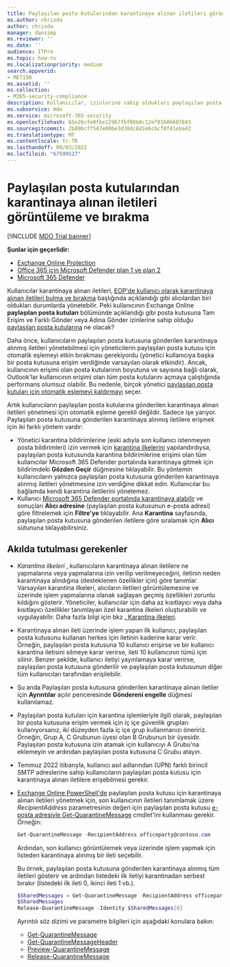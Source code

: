 ```yaml
---
title: Paylaşılan posta kutularından karantinaya alınan iletileri görüntüleme ve bırakma
ms.author: chrisda
author: chrisda
manager: dansimp
ms.reviewer: ''
ms.date: ''
audience: ITPro
ms.topic: how-to
ms.localizationpriority: medium
search.appverid:
- MET150
ms.assetid: ''
ms.collection:
- M365-security-compliance
description: Kullanıcılar, izinlerine sahip oldukları paylaşılan posta kutularına gönderilen karantinaya alınmış iletileri görüntülemeyi ve üzerinde işlem yapmayı öğrenebilir.
ms.subservice: mdo
ms.service: microsoft-365-security
ms.openlocfilehash: 65e26cfe0fbe12967fbf08b8c12ef81b0b687843
ms.sourcegitcommit: 2b89bcff547e00be3d38dc8d1e6cbcf8f41eba42
ms.translationtype: MT
ms.contentlocale: tr-TR
ms.lasthandoff: 09/03/2022
ms.locfileid: "67599527"
---
```

# <a name="view-and-release-quarantined-messages-from-shared-mailboxes"></a>Paylaşılan posta kutularından karantinaya alınan iletileri görüntüleme ve bırakma

[!INCLUDE [MDO Trial banner](../includes/mdo-trial-banner.md)]

**Şunlar için geçerlidir:**
- [Exchange Online Protection](exchange-online-protection-overview.md)
- [Office 365 için Microsoft Defender plan 1 ve plan 2](defender-for-office-365.md)
- [Microsoft 365 Defender](../defender/microsoft-365-defender.md)

Kullanıcılar karantinaya alınan iletileri, [EOP'de kullanıcı olarak karantinaya alınan iletileri bulma ve bırakma](find-and-release-quarantined-messages-as-a-user.md) başlığında açıklandığı gibi alıcılardan biri oldukları durumlarda yönetebilir. Peki kullanıcının Exchange Online **paylaşılan posta kutuları** bölümünde açıklandığı gibi posta kutusuna Tam Erişim ve Farklı Gönder veya Adına Gönder izinlerine sahip olduğu [paylaşılan posta kutularına](/exchange/collaboration-exo/shared-mailboxes) ne olacak?

Daha önce, kullanıcıların paylaşılan posta kutusuna gönderilen karantinaya alınmış iletileri yönetebilmesi için yöneticilerin paylaşılan posta kutusu için otomatik eşlemeyi etkin bırakması gerekiyordu (yönetici kullanıcıya başka bir posta kutusuna erişim verdiğinde varsayılan olarak etkindir). Ancak, kullanıcının erişimi olan posta kutularının boyutuna ve sayısına bağlı olarak, Outlook'lar kullanıcının erişimi olan _tüm_ posta kutularını açmaya çalıştığında performans olumsuz olabilir. Bu nedenle, birçok yönetici [paylaşılan posta kutuları için otomatik eşlemeyi kaldırmayı](/outlook/troubleshoot/profiles-and-accounts/remove-automapping-for-shared-mailbox) seçer.

Artık kullanıcıların paylaşılan posta kutularına gönderilen karantinaya alınan iletileri yönetmesi için otomatik eşleme gerekli değildir. Sadece işe yarıyor. Paylaşılan posta kutusuna gönderilen karantinaya alınmış iletilere erişmek için iki farklı yöntem vardır:

- Yönetici karantina bildirimlerine (eski adıyla son kullanıcı istenmeyen posta bildirimleri) izin vermek için [karantina ilkelerini](quarantine-policies.md) yapılandırdıysa, paylaşılan posta kutusunda karantina bildirimlerine erişimi olan tüm kullanıcılar Microsoft 365 Defender portalında karantinaya gitmek için bildirimdeki **Gözden Geçir** düğmesine tıklayabilir. Bu yöntemin kullanıcıların yalnızca paylaşılan posta kutusuna gönderilen karantinaya alınmış iletileri yönetmesine izin verdiğine dikkat edin. Kullanıcılar bu bağlamda kendi karantina iletilerini yönetemez.
- Kullanıcı [Microsoft 365 Defender portalında karantinaya alabilir](find-and-release-quarantined-messages-as-a-user.md) ve sonuçları **Alıcı adresine** (paylaşılan posta kutusunun e-posta adresi) göre filtrelemek için **Filtre'ye** tıklayabilir. Ana **Karantina** sayfasında, paylaşılan posta kutusuna gönderilen iletilere göre sıralamak için **Alıcı** sütununa tıklayabilirsiniz.

## <a name="things-to-keep-in-mind"></a>Akılda tutulması gerekenler

- _Karantina ilkeleri_ , kullanıcıların karantinaya alınan iletilere ne yapmalarına veya yapmalarına izin verilip verilmeyeceğini, iletinin neden karantinaya alındığına (desteklenen özellikler için) göre tanımlar. Varsayılan karantina ilkeleri, alıcıların iletileri görüntülemesine ve üzerinde işlem yapmalarına olanak sağlayan geçmiş özellikleri zorunlu kıldığını gösterir. Yöneticiler, kullanıcılar için daha az kısıtlayıcı veya daha kısıtlayıcı özellikler tanımlayan özel karantina ilkeleri oluşturabilir ve uygulayabilir. Daha fazla bilgi için bkz [. Karantina ilkeleri](quarantine-policies.md).

- Karantinaya alınan ileti üzerinde işlem yapan ilk kullanıcı, paylaşılan posta kutusunu kullanan herkes için iletinin kaderine karar verir. Örneğin, paylaşılan posta kutusuna 10 kullanıcı erişirse ve bir kullanıcı karantina iletisini silmeye karar verirse, ileti 10 kullanıcının tümü için silinir. Benzer şekilde, kullanıcı iletiyi yayınlamaya karar verirse, paylaşılan posta kutusuna gönderilir ve paylaşılan posta kutusunun diğer tüm kullanıcıları tarafından erişilebilir.

- Şu anda Paylaşılan posta kutusuna gönderilen karantinaya alınan iletiler için **Ayrıntılar** açılır penceresinde **Göndereni engelle** düğmesi kullanılamaz.

- Paylaşılan posta kutuları için karantina işlemleriyle ilgili olarak, paylaşılan bir posta kutusuna erişim vermek için iç içe güvenlik grupları kullanıyorsanız, iki düzeyden fazla iç içe grup kullanmanızı öneririz. Örneğin, Grup A, C Grubunun üyesi olan B Grubunun bir üyesidir. Paylaşılan posta kutusuna izin atamak için kullanıcıyı A Grubu'na eklemeyin ve ardından paylaşılan posta kutusuna C Grubu atayın.

- Temmuz 2022 itibarıyla, kullanıcı asıl adlarından (UPN) farklı birincil SMTP adreslerine sahip kullanıcıların paylaşılan posta kutusu için karantinaya alınan iletilere erişebilmesi gerekir.

- [Exchange Online PowerShell'de](/powershell/exchange/connect-to-exchange-online-powershell) paylaşılan posta kutusu için karantinaya alınan iletileri yönetmek için, son kullanıcının iletileri tanımlamak üzere _RecipientAddress_ parametresinin değeri için paylaşılan posta kutusu [e-posta adresiyle Get-QuarantineMessage](/powershell/module/exchange/get-quarantinemessage) cmdlet'ini kullanması gerekir. Örneğin:

  ```powershell
  Get-QuarantineMessage -RecipientAddress officeparty@contoso.com
  ```

  Ardından, son kullanıcı görüntülemek veya üzerinde işlem yapmak için listeden karantinaya alınmış bir ileti seçebilir.

  Bu örnek, paylaşılan posta kutusuna gönderilen karantinaya alınmış tüm iletileri gösterir ve ardından listedeki ilk iletiyi karantinadan serbest bırakır (listedeki ilk ileti 0, ikinci ileti 1 vb.).

  ```powershell
  $SharedMessages = Get-QuarantineMessage -RecipientAddress officeparty@contoso.com | select -ExpandProperty Identity
  $SharedMessages
  Release-QuarantineMessage -Identity $SharedMessages[0]
  ```

  Ayrıntılı söz dizimi ve parametre bilgileri için aşağıdaki konulara bakın:

  - [Get-QuarantineMessage](/powershell/module/exchange/get-quarantinemessage)
  - [Get-QuarantineMessageHeader](/powershell/module/exchange/get-quarantinemessageheader)
  - [Preview-QuarantineMessage](/powershell/module/exchange/preview-quarantinemessage)
  - [Release-QuarantineMessage](/powershell/module/exchange/release-quarantinemessage)

